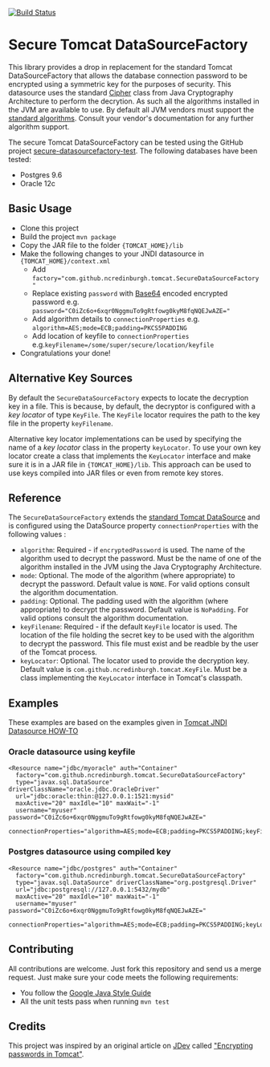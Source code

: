 [![Build Status](https://travis-ci.org/ncredinburgh/secure-datasourcefactory.svg?branch=master)](https://travis-ci.org/ncredinburgh/secure-datasourcefactory)

Secure Tomcat DataSourceFactory
===============================

This library provides a drop in replacement for the standard Tomcat DataSourceFactory that allows the database connection password to be encrypted using a symmetric key for the purposes of security.  This datasource uses the standard [Cipher](http://docs.oracle.com/javase/7/docs/api/javax/crypto/Cipher.html) class from Java Cryptography Architecture to perform the decrytion.  As such all the algorithms installed in the JVM are available to use.  By default all JVM vendors must support the [standard algorithms](http://docs.oracle.com/javase/7/docs/technotes/guides/security/StandardNames.html#Cipher). Consult your vendor's documentation for any further algorithm support.

The secure Tomcat DataSourceFactory can be tested using the GitHub project [secure-datasourcefactory-test](https://github.com/grantjforrester/secure-datasourcefactory-test). The following databases have been tested:

* Postgres 9.6
* Oracle 12c    


Basic Usage
-----------
* Clone this project
* Build the project `mvn package`
* Copy the JAR file to the folder `{TOMCAT_HOME}/lib`
* Make the following changes to your JNDI datasource in `{TOMCAT_HOME}/context.xml` 
    * Add `factory="com.github.ncredinburgh.tomcat.SecureDataSourceFactory"`
    * Replace existing `password` with [Base64](https://en.wikipedia.org/wiki/Base64) encoded encrypted password e.g. `password="C0iZc6o+6xqr0NggmuTo9gRtfowg0kyM8fqNQEJwAZE="`
    * Add algorithm details to `connectionProperties` e.g. `algorithm=AES;mode=ECB;padding=PKCS5PADDING`
    * Add location of keyfile to `connectionProperties` e.g.`keyFilename=/some/super/secure/location/keyfile`
* Congratulations your done!
      ​        



Alternative Key Sources
-----------------------

By default the `SecureDataSourceFactory` expects to locate the decryption key in a file. This is because, by default, the decryptor is configured with a *key locator* of type `KeyFile`.  The `KeyFile` locator requires the path to the key file in the property `keyFilename`.

Alternative key locator implementations can be used by specifying the name of a *key locator* class in the property `keyLocator`.  To use your own key locator create a class that implements the `KeyLocator` interface and make sure it is in a JAR file in `{TOMCAT_HOME}/lib`.  This approach can be used to use keys compiled into JAR files or even from remote key stores.  


Reference
---------
The `SecureDataSourceFactory` extends the [standard Tomcat DataSource](https://tomcat.apache.org/tomcat-7.0-doc/api/org/apache/tomcat/jdbc/pool/DataSourceFactory.html) and is configured using the DataSource property `connectionProperties` with the following values :

* `algorithm`: Required - if `encryptedPassword` is used. The name of the algorithm used to decrypt the password. Must be the name of one of the algorithm installed in the JVM using the Java Cryptography Architecture.
* `mode`: Optional. The mode of the algorithm (where appropriate) to decrypt the password. Default value is `NONE`. For valid options consult the algorithm documentation.
* `padding`:  Optional. The padding used with the algorithm (where appropriate) to decrypt the password. Default value is `NoPadding`. For valid options consult the algorithm documentation.
* `keyFilename`: Required - if the default `KeyFile` locator is used. The location of the file holding the secret key to be used with the algorithm to decrypt the password.  This file must exist and be readble by the user of the Tomcat process.
* `keyLocator`: Optional. The locator used to provide the decryption key. Default value is `com.github.ncredinburgh.tomcat.KeyFile`.  Must be a class implementing the `KeyLocator` interface in Tomcat's classpath.



Examples
-------- 

These examples are based on the examples given in [Tomcat JNDI Datasource HOW-TO](https://tomcat.apache.org/tomcat-7.0-doc/jndi-datasource-examples-howto.html)

### Oracle datasource using keyfile  

	<Resource name="jdbc/myoracle" auth="Container"
	  factory="com.github.ncredinburgh.tomcat.SecureDataSourceFactory"
	  type="javax.sql.DataSource" driverClassName="oracle.jdbc.OracleDriver"
	  url="jdbc:oracle:thin:@127.0.0.1:1521:mysid"
	  maxActive="20" maxIdle="10" maxWait="-1"
	  username="myuser" password="C0iZc6o+6xqr0NggmuTo9gRtfowg0kyM8fqNQEJwAZE="
      connectionProperties="algorithm=AES;mode=ECB;padding=PKCS5PADDING;keyFilename=/some/super/secure/location/keyfile"/>

### Postgres datasource using compiled key

    <Resource name="jdbc/postgres" auth="Container"
      factory="com.github.ncredinburgh.tomcat.SecureDataSourceFactory"
      type="javax.sql.DataSource" driverClassName="org.postgresql.Driver"
      url="jdbc:postgresql://127.0.0.1:5432/mydb"
      maxActive="20" maxIdle="10" maxWait="-1"
      username="myuser" password="C0iZc6o+6xqr0NggmuTo9gRtfowg0kyM8fqNQEJwAZE="
      connectionProperties="algorithm=AES;mode=ECB;padding=PKCS5PADDING;keyLocator=com.example.keyClass"/>     


Contributing
------------

All contributions are welcome. Just fork this repository and send us a merge request.  Just make sure your code meets the following requirements:

* You follow the [Google Java Style Guide](https://google.github.io/styleguide/javaguide.html)
* All the unit tests pass when running `mvn test`



Credits
-------
This project was inspired by an original article on [JDev](www.jdev.it) called ["Encrypting passwords in Tomcat"](https://www.jdev.it/encrypting-passwords-in-tomcat/).   
